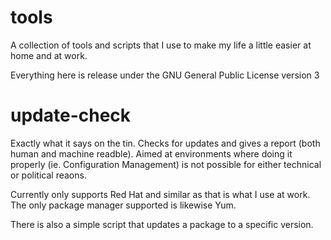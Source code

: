 tools
=====

A collection of tools and scripts that I use to make my life a little easier
at home and at work.

Everything here is release under the GNU General Public License version 3

# update-check
Exactly what it says on the tin. Checks for updates and gives a
report (both human and machine readble). Aimed at environments where doing it
properly (ie. Configuration Management) is not possible for either technical
or political reaons.

Currently only supports Red Hat and similar as that is what I use at work. The
only package manager supported is likewise Yum.

There is also a simple script that updates a package to a specific version.
